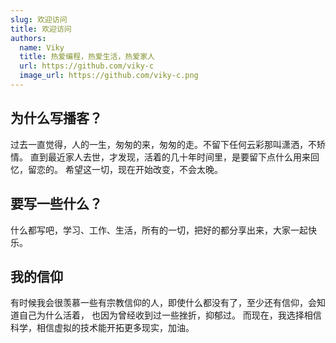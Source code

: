 ```yaml
---
slug: 欢迎访问
title: 欢迎访问
authors:
  name: Viky
  title: 热爱编程，热爱生活，热爱家人
  url: https://github.com/viky-c
  image_url: https://github.com/viky-c.png
---
```

## 为什么写播客？

过去一直觉得，人的一生，匆匆的来，匆匆的走。不留下任何云彩那叫潇洒，不矫情。
直到最近家人去世，才发现，活着的几十年时间里，是要留下点什么用来回忆，留恋的。
希望这一切，现在开始改变，不会太晚。


## 要写一些什么？

什么都写吧，学习、工作、生活，所有的一切，把好的都分享出来，大家一起快乐。


## 我的信仰

有时候我会很羡慕一些有宗教信仰的人，即使什么都没有了，至少还有信仰，会知道自己为什么活着，
也因为曾经收到过一些挫折，抑郁过。
而现在，我选择相信科学，相信虚拟的技术能开拓更多现实，加油。

